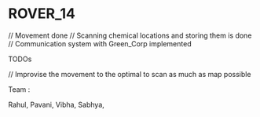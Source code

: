 # ROVER_14

// Movement done
// Scanning chemical locations and storing them is done
// Communication system with Green_Corp implemented


TODOs

// Improvise the movement to the optimal to scan as much as map possible



Team :

Rahul,
Pavani,
Vibha,
Sabhya,
